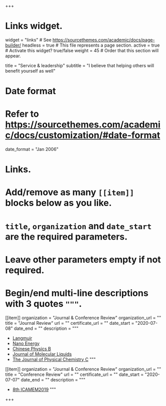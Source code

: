 +++
# Links widget.
widget = "links"  # See https://sourcethemes.com/academic/docs/page-builder/
headless = true  # This file represents a page section.
active = true  # Activate this widget? true/false
weight = 45  # Order that this section will appear.

title = "Service & leadership"
subtitle = "I believe that helping others will benefit yourself as well"

# Date format
#   Refer to https://sourcethemes.com/academic/docs/customization/#date-format
date_format = "Jan 2006"

# Links.
#   Add/remove as many `[[item]]` blocks below as you like.
#   `title`, `organization` and `date_start` are the required parameters.
#   Leave other parameters empty if not required.
#   Begin/end multi-line descriptions with 3 quotes `"""`.

[[item]]
  organization = "Journal & Conference Review"
  organization_url = ""
  title = "Journal Review"
  url = ""
  certificate_url = ""
  date_start = "2020-07-08"
  date_end = ""
  description = """
  * [Langmuir](https://pubs.acs.org/journal/langd5/)
  * [Nano Energy](https://www.sciencedirect.com/journal/nano-energy)
  * [Chinese Physics B](http://cpb.iphy.ac.cn/EN/volumn/home.shtml)
  * [Journal of Molecular Liquids](https://www.sciencedirect.com/journal/journal-of-molecular-liquids)
  * [The Journal of Physical Chemistry C](https://pubs.acs.org/journal/jpccck/)
  """

[[item]]
  organization = "Journal & Conference Review"
  organization_url = ""
  title = "Conference Review"
  url = ""
  certificate_url = ""
  date_start = "2020-07-07"
  date_end = ""
  description = """
  * [8th ICAMEM2019](http://www.icamem.org/)
  """

+++
